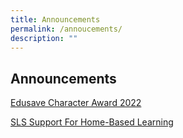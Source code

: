 ```yaml
---
title: Announcements
permalink: /annoucements/
description: ""
---
```

## Announcements

[Edusave Character Award 2022](https://chijourladyofgoodcounsel.moe.edu.sg/qql/slot/u684/Annoucements/2022%20ECHA%20Information.pdf)

[]()

[SLS Support For Home-Based Learning](https://staging.d1qu38ykr1wc9w.amplifyapp.com/parents/Slides-and-Resources/SLS-Support-Home-Based-Learning/)

